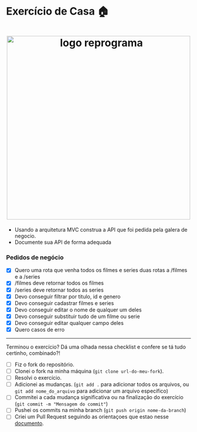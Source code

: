 # Exercício de Casa 🏠 

<h1 align="center">
  <img src="../../assets/paraolar.png" alt="logo reprograma" width="500">
</h1>

- Usando a arquitetura MVC construa a API  que foi pedida pela galera de negocio.
- Documente sua API de forma adequada

### Pedidos de negócio
- [x] Quero uma rota que venha todos os filmes e series
duas rotas a /filmes e a /series
- [x] /filmes deve retornar todos os filmes
- [x] /series deve retornar todos as series
- [x] Devo conseguir filtrar por titulo, id e genero
- [x] Devo conseguir cadastrar filmes e series
- [x] Devo conseguir editar o nome de qualquer um deles
- [x] Devo conseguir substituir tudo de um filme ou serie
- [x] Devo conseguir editar qualquer campo deles
- [x] Quero casos de erro
---

Terminou o exercício? Dá uma olhada nessa checklist e confere se tá tudo certinho, combinado?!

- [ ] Fiz o fork do repositório.
- [ ] Clonei o fork na minha máquina (`git clone url-do-meu-fork`).
- [ ] Resolvi o exercício.
- [ ] Adicionei as mudanças. (`git add .` para adicionar todos os arquivos, ou `git add nome_do_arquivo` para adicionar um arquivo específico)
- [ ] Commitei a cada mudança significativa ou na finalização do exercício (`git commit -m "Mensagem do commit"`)
- [ ] Pushei os commits na minha branch (`git push origin nome-da-branch`)
- [ ] Criei um Pull Request seguindo as orientaçoes que estao nesse [documento](https://github.com/mflilian/repo-example/blob/main/exercicios/para-casa/instrucoes-pull-request.md).
